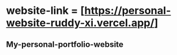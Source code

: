# website-link = [<https://personal-website-ruddy-xi.vercel.app/>]

## My-personal-portfolio-website
